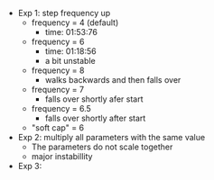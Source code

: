 - Exp 1: step frequency up
	- frequency = 4 (default)
		- time: 01:53:76
	- frequency = 6
		- time: 01:18:56
		- a bit unstable
	- frequency = 8
		- walks backwards and then falls over
	- frequency = 7
		- falls over shortly afer start
	- frequency = 6.5
		- falls over shortly after start
	- "soft cap" = 6
- Exp 2: multiply all parameters with the same value
	- The parameters do not scale together
	- major instabillity
- Exp 3: